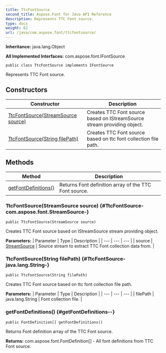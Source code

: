 ```yaml
---
title: TtcFontSource
second_title: Aspose.Font for Java API Reference
description: Represents TTC Font source.
type: docs
weight: 62
url: /java/com.aspose.font/ttcfontsource/
---
```

**Inheritance:**
java.lang.Object

**All Implemented Interfaces:**
com.aspose.font.IFontSource
```
public class TtcFontSource implements IFontSource
```

Represents TTC Font source.
## Constructors

| Constructor | Description |
| --- | --- |
| [TtcFontSource(StreamSource source)](#TtcFontSource-com.aspose.font.StreamSource-) | Creates TTC Font source based on IStreamSource stream providing object. |
| [TtcFontSource(String filePath)](#TtcFontSource-java.lang.String-) | Creates TTC Font source based on ttc font collection file path. |
## Methods

| Method | Description |
| --- | --- |
| [getFontDefinitions()](#getFontDefinitions--) | Returns Font definition array of the TTC Font source. |
### TtcFontSource(StreamSource source) {#TtcFontSource-com.aspose.font.StreamSource-}
```
public TtcFontSource(StreamSource source)
```


Creates TTC Font source based on IStreamSource stream providing object.

**Parameters:**
| Parameter | Type | Description |
| --- | --- | --- |
| source | [StreamSource](../../com.aspose.font/streamsource) | Source stream to extract TTC Font collection data from. |

### TtcFontSource(String filePath) {#TtcFontSource-java.lang.String-}
```
public TtcFontSource(String filePath)
```


Creates TTC Font source based on ttc font collection file path.

**Parameters:**
| Parameter | Type | Description |
| --- | --- | --- |
| filePath | java.lang.String | Font collection file. |

### getFontDefinitions() {#getFontDefinitions--}
```
public FontDefinition[] getFontDefinitions()
```


Returns Font definition array of the TTC Font source.

**Returns:**
com.aspose.font.FontDefinition[] - All font definitions from TTC Font source.
